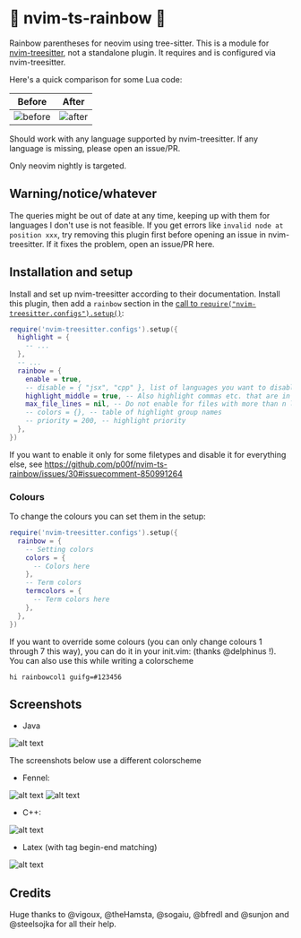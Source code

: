 # 🌈 nvim-ts-rainbow 🌈

Rainbow parentheses for neovim using tree-sitter.
This is a module for [nvim-treesitter](https://github.com/nvim-treesitter/nvim-treesitter), not a standalone plugin. It requires and is configured via nvim-treesitter.

Here's a quick comparison for some Lua code:

| Before                                                                                                          | After                                                                                                          |
| --------------------------------------------------------------------------------------------------------------- | -------------------------------------------------------------------------------------------------------------- |
| ![before](https://user-images.githubusercontent.com/8648891/220367278-256e916f-dd74-4c33-aea7-b127607a24e2.png) | ![after](https://user-images.githubusercontent.com/8648891/220367327-14d09039-a3f5-4a07-b6b9-35ff2d2b31f2.png) |

Should work with any language supported by nvim-treesitter. If any language is missing, please open an issue/PR.

Only neovim nightly is targeted.

## Warning/notice/whatever

The queries might be out of date at any time, keeping up with them for languages I don't use is not feasible. If you get errors like `invalid node at position xxx`, try removing this plugin first before opening an issue in nvim-treesitter. If it fixes the problem, open an issue/PR here.

## Installation and setup

Install and set up nvim-treesitter according to their documentation. Install this plugin, then add a `rainbow` section in the [call to `require("nvim-treesitter.configs").setup()`](https://github.com/nvim-treesitter/nvim-treesitter#modules):

```lua
require('nvim-treesitter.configs').setup({
  highlight = {
    -- ...
  },
  -- ...
  rainbow = {
    enable = true,
    -- disable = { "jsx", "cpp" }, list of languages you want to disable the plugin for
    highlight_middle = true, -- Also highlight commas etc. that are in the middle of the brackets
    max_file_lines = nil, -- Do not enable for files with more than n lines, int
    -- colors = {}, -- table of highlight group names
    -- priority = 200, -- highlight priority
  },
})
```

If you want to enable it only for some filetypes and disable it for everything else, see https://github.com/p00f/nvim-ts-rainbow/issues/30#issuecomment-850991264

### Colours

To change the colours you can set them in the setup:

```lua
require('nvim-treesitter.configs').setup({
  rainbow = {
    -- Setting colors
    colors = {
      -- Colors here
    },
    -- Term colors
    termcolors = {
      -- Term colors here
    },
  },
})
```

If you want to override some colours (you can only change colours 1 through 7 this way), you can do it in your init.vim: (thanks @delphinus !). You can also use this while writing a colorscheme

```vim
hi rainbowcol1 guifg=#123456
```

## Screenshots

- Java

![alt text](https://raw.githubusercontent.com/p00f/nvim-ts-rainbow/master/screenshots/java.png)

The screenshots below use a different colorscheme

- Fennel:

![alt text](https://raw.githubusercontent.com/p00f/nvim-ts-rainbow/master/screenshots/fnlwezterm.png)
![alt text](https://raw.githubusercontent.com/p00f/nvim-ts-rainbow/master/screenshots/fnltreesitter.png)

- C++:

![alt text](https://raw.githubusercontent.com/p00f/nvim-ts-rainbow/master/screenshots/cpp.png)

- Latex (with tag begin-end matching)

![alt text](https://raw.githubusercontent.com/p00f/nvim-ts-rainbow/master/screenshots/latex_.png)

## Credits

Huge thanks to @vigoux, @theHamsta, @sogaiu, @bfredl and @sunjon and @steelsojka for all their help.
